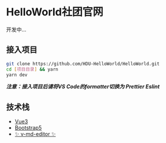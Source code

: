# HelloWorld社团官网
开发中...

## 接入项目
```bash
git clone https://github.com/HDU-HelloWorld/HelloWorld.git
cd [项目目录] && yarn
yarn dev
```
___注意：接入项目后请将VS Code的formatter切换为 Prettier Eslint___

## 技术栈
- [Vue3](https://v3.cn.vuejs.org/)
- [Bootstrap5](https://v5.bootcss.com/docs/getting-started/introduction/)
- [✨ v-md-editor ✨](https://www.npmjs.com/package/@kangc/v-md-editor)